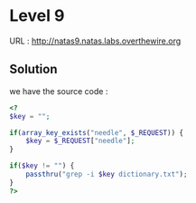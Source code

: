 # Level 9

URL : http://natas9.natas.labs.overthewire.org



## Solution

we have the source code : 

```php
<?
$key = "";

if(array_key_exists("needle", $_REQUEST)) {
    $key = $_REQUEST["needle"];
}

if($key != "") {
    passthru("grep -i $key dictionary.txt");
}
?>
```
